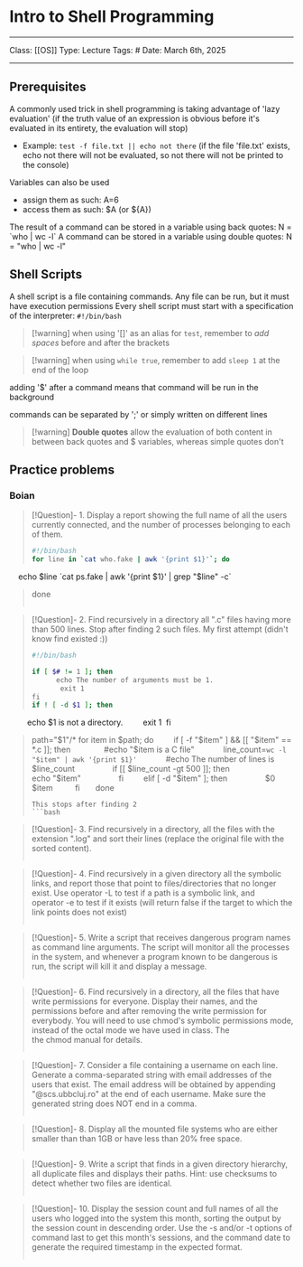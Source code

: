 # Intro to Shell Programming
___
Class: [[OS]]
Type: Lecture
Tags: # 
Date: March 6th, 2025
___
## Prerequisites
A commonly used trick in shell programming is taking advantage of 'lazy evaluation' (if the truth value of an expression is obvious before it's evaluated in its entirety, the evaluation will stop)
- Example: `test -f file.txt || echo not there` (if the file 'file.txt' exists, echo not there will not be evaluated, so not there will not be printed to the console)

Variables can also be used
- assign them as such: A=6
- access them as such: $A (or ${A})

The result of a command can be stored in a variable using back quotes: N = \`who | wc -l\`
A command can be stored in a variable using double quotes: N = "who | wc -l"

## Shell Scripts 
A shell script is a file containing commands.
Any file can be run, but it must have execution permissions 
Every shell script must start with a specification of the interpreter: `#!/bin/bash`

>[!warning] when using '\[]' as an alias for `test`, remember to *add spaces* before and after the brackets

>[!warning] when using `while true`, remember to add `sleep 1` at the end of the loop

adding '$' after a command means that command will be run in the background

commands can be separated by ';' or simply written on different lines

>[!warning] **Double quotes** allow the evaluation of both content in between back quotes and $ variables, whereas simple quotes don't

## Practice problems
### Boian
>[!Question]- 1. Display a report showing the full name of all the users currently connected, and the number of processes belonging to each of them.
>```bash
>#!/bin/bash
>for line in `cat who.fake | awk '{print $1}'`; do
    echo $line `cat ps.fake | awk '{print $1}' | grep "$line" -c`
>done
>```

>[!Question]- 2. Find recursively in a directory all ".c" files having more than 500 lines. Stop after finding 2 such files.
>My first attempt (didn't know find existed :))
>```bash
>#!/bin/bash
>
>if [ $# != 1 ]; then
>       echo The number of arguments must be 1.
>       exit 1 
>fi 
>if ! [ -d $1 ]; then
        echo $1 is not a directory.
        exit 1 
fi
>
>path="$1"/*
>for item in $path; do
        if [ -f "$item" ] && [[ "$item" == *.c ]]; then
>              #echo "$item is a C file"
>             line_count=`wc -l "$item" | awk '{print $1}'`
>             #echo The number of lines is $line_count
                if [[ $line_count -gt 500 ]]; then
                        echo "$item" 
                fi
        elif [ -d "$item" ]; then
                $0 $item 
        fi      
done
>```
> This stops after finding 2
> ```bash
> 
>```

>[!Question]- 3. Find recursively in a directory, all the files with the extension ".log" and sort their lines (replace the original file with the sorted content).
>```bash
>
>```

>[!Question]- 4. Find recursively in a given directory all the symbolic links, and report those that point to files/directories that no longer exist. Use operator -L to test if a path is a symbolic link, and operator -e to test if it exists (will return false if the target to which the link points does not exist)
>```bash
>
>```

>[!Question]- 5. Write a script that receives dangerous program names as command line arguments. The script will monitor all the processes in the system, and whenever a program known to be dangerous is run, the script will kill it and display a message.
>```bash
>
>```

>[!Question]- 6. Find recursively in a directory, all the files that have write permissions for everyone. Display their names, and the permissions before and after removing the write permission for everybody. You will need to use chmod's symbolic permissions mode, instead of the octal mode we have used in class. The the chmod manual for details.
>```bash
>
>```

>[!Question]- 7. Consider a file containing a username on each line. Generate a comma-separated string with email addresses of the users that exist. The email address will be obtained by appending "@scs.ubbcluj.ro" at the end of each username. Make sure the generated string does NOT end in a comma.
>```bash
>
>```

>[!Question]- 8. Display all the mounted file systems who are either smaller than than 1GB or have less than 20% free space.
>```bash
>
>```

>[!Question]- 9. Write a script that finds in a given directory hierarchy, all duplicate files and displays their paths. Hint: use checksums to detect whether two files are identical.
>```bash
>
>```

>[!Question]- 10. Display the session count and full names of all the users who logged into the system this month, sorting the output by the session count in descending order. Use the -s and/or -t options of command last to get this month's sessions, and the command date to generate the required timestamp in the expected format.
>```bash
>
>```

